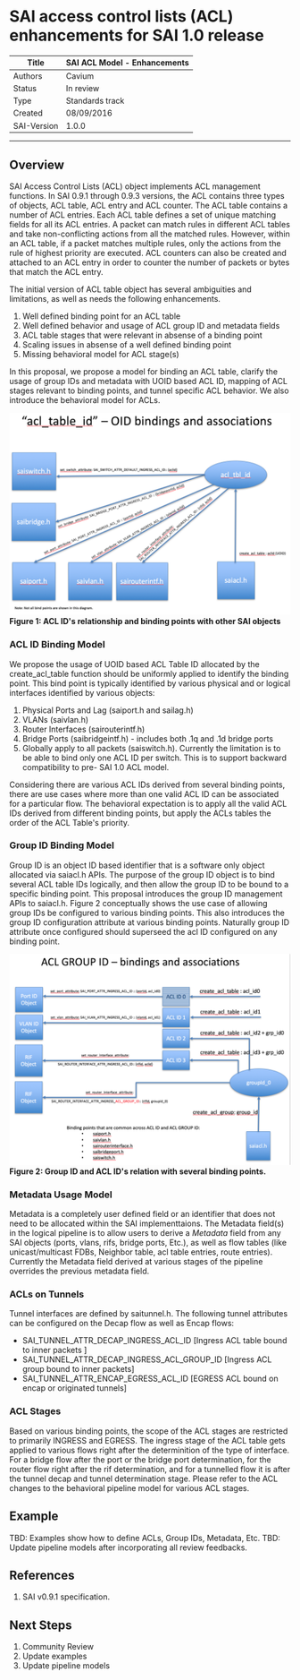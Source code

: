 SAI access control lists (ACL) enhancements for SAI 1.0 release
===============================================================================

 Title       | SAI ACL Model - Enhancements
-------------|----------------------
 Authors     | Cavium 
 Status      | In review
 Type        | Standards track
 Created     | 08/09/2016
 SAI-Version | 1.0.0

-------------------------------------------------------------------------------

## Overview ##
SAI Access Control Lists (ACL) object implements ACL management functions. In SAI 0.9.1 through 0.9.3 versions, the ACL contains three types of objects, ACL table, ACL entry and ACL counter. The ACL table contains a number of ACL entries. Each ACL table defines a set of unique matching fields for all its ACL entries. A packet can match rules in different ACL tables and take non-conflicting actions from all the matched rules. However, within an ACL table, if a packet matches multiple rules, only the actions from the rule of highest priority are executed. ACL counters can also be created and attached to an ACL entry in order to counter the number of packets or bytes that match the ACL entry.

The initial version of ACL table object has several ambiguities and limitations, as well as needs the following enhancements. 
1. Well defined binding point for an ACL table
2. Well defined behavior and usage of ACL group ID and metadata fields
3. ACL table stages that were relevant in absense of a binding point
4. Scaling issues in absense of a well defined binding point
5. Missing behavioral model for ACL stage(s)

In this proposal, we propose a model for binding an ACL table, clarify the usage of group IDs and metadata with UOID based ACL ID, mapping of ACL stages relevant to binding points, and tunnel specific ACL behavior. We also introduce the behavioral model for ACLs.

![SAI acl design](figures/sai_aclobjs.png "Figure 1: ACL ID's relationship and binding points with other SAI objects.")
__Figure 1: ACL ID's relationship and binding points with other SAI objects__

### ACL ID Binding Model 
We propose the usage of UOID based ACL Table ID allocated by the create_acl_table function should be uniformly applied to identify the binding point. This bind point is typically identified by various physical and or logical interfaces identified by various objects: 
1. Physical Ports and Lag (saiport.h and sailag.h)
2. VLANs (saivlan.h)
3. Router Interfaces (sairouterintf.h)
4. Bridge Ports (saibridgeintf.h) - includes both .1q and .1d bridge ports
5. Globally apply to all packets (saiswitch.h). Currently the limitation is to be able to bind only one ACL ID per switch. This is to support backward compatibility to pre- SAI 1.0 ACL model.

Considering there are various ACL IDs derived from several binding points, there are use cases where more than one valid ACL ID can be associated for a particular flow. The behavioral expectation is to apply all the valid ACL IDs derived from different binding points, but apply the ACLs tables the order of the ACL Table's priority. 

### Group ID Binding Model
Group ID is an object ID based identifier that is a software only object allocated via saiacl.h APIs. The purpose of the group ID object is to bind several ACL table IDs logically, and then allow the group ID to be bound to a specific binding point. This proposal introduces the group ID management APIs to saiacl.h. Figure 2 conceptually shows the use case of allowing group IDs be configured to various binding points. This also introduces the group ID configuration attribute at various binding points. Naturally group ID attribute once configured should superseed the acl ID configured on any binding point. 

![SAI acl group](figures/sai_aclgroups.png "Figure 2: Group ID and ACL ID's relation with several binding points. ")
__Figure 2: Group ID and ACL ID's relation with several binding points.__

### Metadata Usage Model
Metadata is a completely user defined field or an identifier that does not need to be allocated within the SAI implementtaions. The Metadata field(s) in the logical pipeline is to allow users to derive a *Metadata* field from any SAI objects (ports, vlans, rifs, bridge ports, Etc.), as well as flow tables (like unicast/multicast FDBs, Neighbor table, acl table entries, route entries). Currently the Metadata field derived at various stages of the pipeline overrides the previous metadata field.

### ACLs on Tunnels 
Tunnel interfaces are defined by saitunnel.h. The following tunnel attributes can be configured on the Decap flow as well as Encap flows: 
* SAI_TUNNEL_ATTR_DECAP_INGRESS_ACL_ID [Ingress ACL table bound to inner packets ]
* SAI_TUNNEL_ATTR_DECAP_INGRESS_ACL_GROUP_ID [Ingress ACL group bound to inner packets]
* SAI_TUNNEL_ATTR_ENCAP_EGRESS_ACL_ID [EGRESS ACL bound on encap or originated tunnels]

### ACL Stages 
Based on various binding points, the scope of the ACL stages are restricted to primarily INGRESS and EGRESS. The ingress stage of the ACL table gets applied to various flows right after the determinition of the type of interface. For a bridge flow after the port or the bridge port determination, for the router flow right after the rif determination, and for a tunnelled flow it is after the tunnel decap and tunnel determination stage. Please refer to the ACL changes to the behavioral pipeline model for various ACL stages.

## Example ##
TBD: Examples show how to define ACLs, Group IDs, Metadata, Etc.
TBD: Update pipeline models after incorporating all review feedbacks.

## References ##
1. SAI v0.9.1 specification.

## Next Steps
1. Community Review 
2. Update examples
3. Update pipeline models
